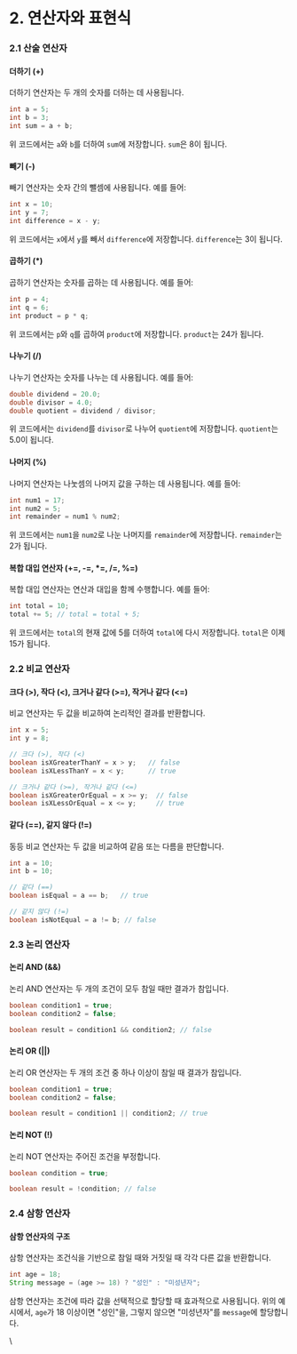 # 2. 연산자와 표현식

### 2.1 산술 연산자

#### 더하기 (+)

더하기 연산자는 두 개의 숫자를 더하는 데 사용됩니다.

```java
int a = 5;
int b = 3;
int sum = a + b;
```

위 코드에서는 `a`와 `b`를 더하여 `sum`에 저장합니다. `sum`은 8이 됩니다.

#### 빼기 (-)

빼기 연산자는 숫자 간의 뺄셈에 사용됩니다. 예를 들어:

```java
int x = 10;
int y = 7;
int difference = x - y;
```

위 코드에서는 `x`에서 `y`를 빼서 `difference`에 저장합니다. `difference`는 3이 됩니다.

#### 곱하기 (\*)

곱하기 연산자는 숫자를 곱하는 데 사용됩니다. 예를 들어:

```java
int p = 4;
int q = 6;
int product = p * q;
```

위 코드에서는 `p`와 `q`를 곱하여 `product`에 저장합니다. `product`는 24가 됩니다.

#### 나누기 (/)

나누기 연산자는 숫자를 나누는 데 사용됩니다. 예를 들어:

```java
double dividend = 20.0;
double divisor = 4.0;
double quotient = dividend / divisor;
```

위 코드에서는 `dividend`를 `divisor`로 나누어 `quotient`에 저장합니다. `quotient`는 5.0이 됩니다.

#### 나머지 (%)

나머지 연산자는 나눗셈의 나머지 값을 구하는 데 사용됩니다. 예를 들어:

```java
int num1 = 17;
int num2 = 5;
int remainder = num1 % num2;
```

위 코드에서는 `num1`을 `num2`로 나눈 나머지를 `remainder`에 저장합니다. `remainder`는 2가 됩니다.

#### 복합 대입 연산자 (+=, -=, \*=, /=, %=)

복합 대입 연산자는 연산과 대입을 함께 수행합니다. 예를 들어:

```java
int total = 10;
total += 5; // total = total + 5;
```

위 코드에서는 `total`의 현재 값에 5를 더하여 `total`에 다시 저장합니다. `total`은 이제 15가 됩니다.



### 2.2 비교 연산자

#### 크다 (>), 작다 (<), 크거나 같다 (>=), 작거나 같다 (<=)

비교 연산자는 두 값을 비교하여 논리적인 결과를 반환합니다.

```java
int x = 5;
int y = 8;

// 크다 (>), 작다 (<)
boolean isXGreaterThanY = x > y;   // false
boolean isXLessThanY = x < y;      // true

// 크거나 같다 (>=), 작거나 같다 (<=)
boolean isXGreaterOrEqual = x >= y;  // false
boolean isXLessOrEqual = x <= y;     // true
```

#### 같다 (==), 같지 않다 (!=)

동등 비교 연산자는 두 값을 비교하여 같음 또는 다름을 판단합니다.

```java
int a = 10;
int b = 10;

// 같다 (==)
boolean isEqual = a == b;   // true

// 같지 않다 (!=)
boolean isNotEqual = a != b; // false
```

###

### 2.3 논리 연산자

#### 논리 AND (&&)

논리 AND 연산자는 두 개의 조건이 모두 참일 때만 결과가 참입니다.

```java
boolean condition1 = true;
boolean condition2 = false;

boolean result = condition1 && condition2; // false
```

#### 논리 OR (||)

논리 OR 연산자는 두 개의 조건 중 하나 이상이 참일 때 결과가 참입니다.

```java
boolean condition1 = true;
boolean condition2 = false;

boolean result = condition1 || condition2; // true
```

#### 논리 NOT (!)

논리 NOT 연산자는 주어진 조건을 부정합니다.

```java
boolean condition = true;

boolean result = !condition; // false
```

###

### 2.4 삼항 연산자

#### 삼항 연산자의 구조

삼항 연산자는 조건식을 기반으로 참일 때와 거짓일 때 각각 다른 값을 반환합니다.

```java
int age = 18;
String message = (age >= 18) ? "성인" : "미성년자";
```

삼항 연산자는 조건에 따라 값을 선택적으로 할당할 때 효과적으로 사용됩니다. 위의 예시에서, `age`가 18 이상이면 "성인"을, 그렇지 않으면 "미성년자"를 `message`에 할당합니다.

\


